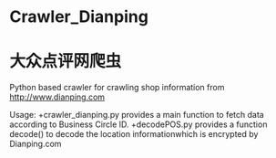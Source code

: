 # Crawler_Dianping

# 大众点评网爬虫

Python based crawler for crawling shop information from http://www.dianping.com

Usage:
    +crawler_dianping.py provides a main function to fetch data according to Business Circle ID.
    +decodePOS.py provides a function decode() to decode the location informationwhich is encrypted by Dianping.com 
